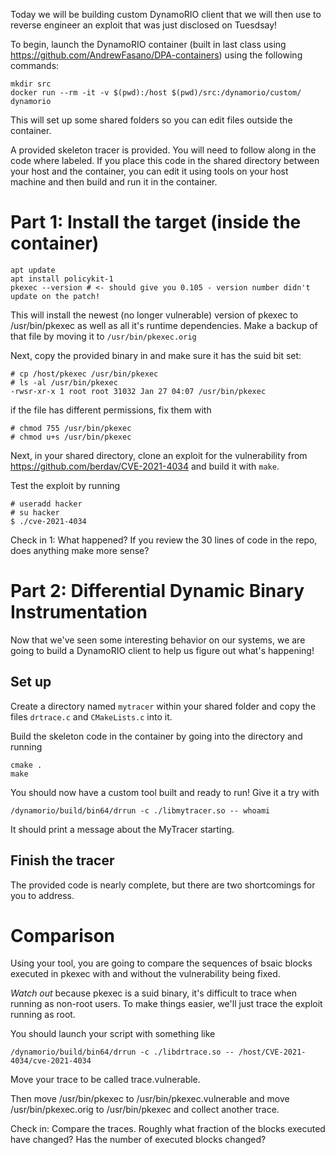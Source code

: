 Today we will be building custom DynamoRIO client that we will then use to reverse engineer an exploit that was just disclosed on Tuesdsay!

To begin, launch the DynamoRIO container (built in last class using https://github.com/AndrewFasano/DPA-containers) using the following commands:
```
mkdir src
docker run --rm -it -v $(pwd):/host $(pwd)/src:/dynamorio/custom/ dynamorio
```
This will set up some shared folders so you can edit files outside the container.

A provided skeleton tracer is provided. You will need to follow along in the code where labeled. If you place this code in the shared directory
between your host and the container, you can edit it using tools on your host machine and then build and run it in the container.


# Part 1: Install the target (inside the container)
```
apt update
apt install policykit-1
pkexec --version # <- should give you 0.105 - version number didn't update on the patch!
```

This will install the newest (no longer vulnerable) version of pkexec to /usr/bin/pkexec as well
as all it's runtime dependencies.  Make a backup of that file by moving it to `/usr/bin/pkexec.orig`

Next, copy the provided binary in and make sure it has the suid bit set:
```
# cp /host/pkexec /usr/bin/pkexec
# ls -al /usr/bin/pkexec
-rwsr-xr-x 1 root root 31032 Jan 27 04:07 /usr/bin/pkexec
```

if the file has different permissions, fix them with
```
# chmod 755 /usr/bin/pkexec
# chmod u+s /usr/bin/pkexec
```

Next, in your shared directory, clone an exploit for the vulnerability from
https://github.com/berdav/CVE-2021-4034 and build it with `make`.

Test the exploit by running
```
# useradd hacker
# su hacker
$ ./cve-2021-4034
```

Check in 1: What happened? If you review the 30 lines of code in the repo, does anything
make more sense?

# Part 2: Differential Dynamic Binary Instrumentation
Now that we've seen some interesting behavior on our systems,
we are going to build a DynamoRIO client to help us figure out what's happening!

## Set up

Create a directory named `mytracer` within your shared folder and
copy the files `drtrace.c` and `CMakeLists.c` into it.

Build the skeleton code in the container by going into the directory and running
```
cmake .
make
```

You should now have a custom tool built and ready to run! Give it a try with
```
/dynamorio/build/bin64/drrun -c ./libmytracer.so -- whoami
```

It should print a message about the MyTracer starting.

## Finish the tracer

The provided code is nearly complete, but there are two shortcomings for you to address.




# Comparison
Using your tool, you are going to compare the sequences of bsaic blocks executed in
pkexec with and without the vulnerability being fixed.

*Watch out* because pkexec is a suid binary, it's difficult to trace when running as non-root users.
To make things easier, we'll just trace the exploit running as root.

You should launch your script with something like
```
/dynamorio/build/bin64/drrun -c ./libdrtrace.so -- /host/CVE-2021-4034/cve-2021-4034
```

Move your trace to be called trace.vulnerable.

Then move /usr/bin/pkexec to /usr/bin/pkexec.vulnerable and
move /usr/bin/pkexec.orig to /usr/bin/pkexec and collect another trace.

Check in: Compare the traces. Roughly what fraction of the blocks executed have changed?
Has the number of executed blocks changed?
